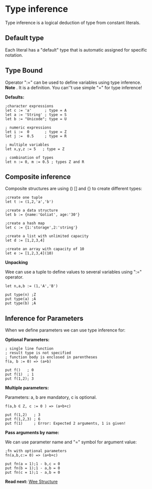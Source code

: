 # Type inference

Type inference is a logical deduction of type from constant literals.

## Default type
Each literal has a "default" type that is automatic assigned for specific notation.

## Type Bound

Operator ":=" can be used to define variables using type inference.   
**Note** . It is a definition. You can''t use simple "=" for type inference!

**Defaults:**
```
;character expressions
let c := 'a'      ; type = A
let a := 'String' ; type = S
let b := "Unicode"; type = U

; numeric expressions
let i :=  0       ; type = Z
let j :=  0.5     ; type = R

; multiple variables
let x,y,z := 5   ; type = Z

; combination of types
let n := 0, m := 0.5 ; types Z and R
```

## Composite inference

Composite structures are using () [] and {} to create different types:

```
;create one tuple
let t := (1,2,'a','b') 

;create a data structure
let b := {name:'Goliat', age:'30'}

;create a hash map
let c := {1:'storage',2:'string'}

;create a list with unlimited capacity
let d := [1,2,3,4]

;create an array with capacity of 10
let e := [1,2,3,4](10)
```

**Unpacking**

Wee can use a tuple to define values to several variables using ":=" operator.

```
let n,a,b := (1,'A','B')

put type(n) ;Z
put type(a) ;A
put type(b) ;A  
```

## Inference for Parameters
When we define parameters we can use type inference for: 

**Optional Parameters:**
```
; single line function
; result type is not specified
; function body is enclosed in parentheses
f(a, b := 0) => (a+b)

put f()   ; 0
put f(1)  ; 1
put f(1,2); 3
```

**Multiple parameters:**

Parameters: a, b are mandatory, c is optional.

```
f(a,b ∈ Z, c := 0 ) => (a+b+c) 

put f(1,2)   ; 3
put f(1,2,3) ; 6
put f(1)     ; Error: Expected 2 arguments, 1 is given!
```

**Pass arguments by name:**

We can use parameter name and "=" symbol for argument value:

```
;fn with optional parameters
fn(a,b,c:= 0) => (a+b+c) 

put fn(a = 1);1 - b,c = 0
put fn(b = 1);1 - a,b = 0
put fn(c = 1);1 - a,b = 0
```

**Read next:** [Wee Structure](structure.md)